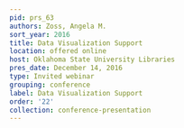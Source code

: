 ```yaml
---
pid: prs_63
authors: Zoss, Angela M.
sort_year: 2016
title: Data Visualization Support
location: offered online
host: Oklahoma State University Libraries
pres_date: December 14, 2016
type: Invited webinar
grouping: conference
label: Data Visualization Support
order: '22'
collection: conference-presentation
---
```

